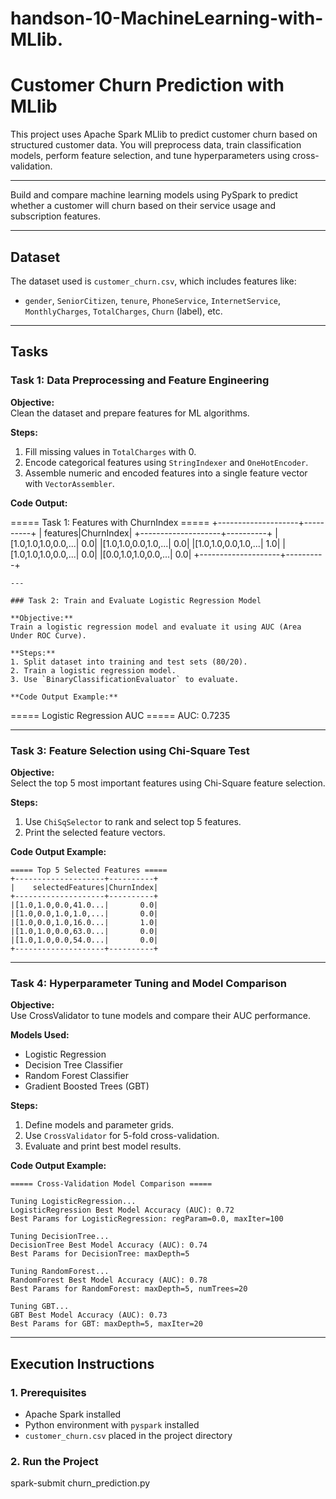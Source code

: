 # handson-10-MachineLearning-with-MLlib.

#  Customer Churn Prediction with MLlib

This project uses Apache Spark MLlib to predict customer churn based on structured customer data. You will preprocess data, train classification models, perform feature selection, and tune hyperparameters using cross-validation.

---



Build and compare machine learning models using PySpark to predict whether a customer will churn based on their service usage and subscription features.

---

##  Dataset

The dataset used is `customer_churn.csv`, which includes features like:

- `gender`, `SeniorCitizen`, `tenure`, `PhoneService`, `InternetService`, `MonthlyCharges`, `TotalCharges`, `Churn` (label), etc.

---

##  Tasks

### Task 1: Data Preprocessing and Feature Engineering

**Objective:**  
Clean the dataset and prepare features for ML algorithms.

**Steps:**
1. Fill missing values in `TotalCharges` with 0.
2. Encode categorical features using `StringIndexer` and `OneHotEncoder`.
3. Assemble numeric and encoded features into a single feature vector with `VectorAssembler`.

**Code Output:**

===== Task 1: Features with ChurnIndex =====
+--------------------+----------+
|            features|ChurnIndex|
+--------------------+----------+
|[1.0,1.0,1.0,0.0,...|       0.0|
|[1.0,1.0,0.0,1.0,...|       0.0|
|[1.0,1.0,0.0,1.0,...|       1.0|
|[1.0,1.0,1.0,0.0,...|       0.0|
|[0.0,1.0,1.0,0.0,...|       0.0|
+--------------------+----------+
```
---

### Task 2: Train and Evaluate Logistic Regression Model

**Objective:**  
Train a logistic regression model and evaluate it using AUC (Area Under ROC Curve).

**Steps:**
1. Split dataset into training and test sets (80/20).
2. Train a logistic regression model.
3. Use `BinaryClassificationEvaluator` to evaluate.

**Code Output Example:**
```
===== Logistic Regression AUC =====
AUC: 0.7235


---

###  Task 3: Feature Selection using Chi-Square Test

**Objective:**  
Select the top 5 most important features using Chi-Square feature selection.

**Steps:**
1. Use `ChiSqSelector` to rank and select top 5 features.
2. Print the selected feature vectors.

**Code Output Example:**
```
===== Top 5 Selected Features =====
+--------------------+----------+
|    selectedFeatures|ChurnIndex|
+--------------------+----------+
|[1.0,1.0,0.0,41.0...|       0.0|
|[1.0,0.0,1.0,1.0,...|       0.0|
|[1.0,0.0,1.0,16.0...|       1.0|
|[1.0,1.0,0.0,63.0...|       0.0|
|[1.0,1.0,0.0,54.0...|       0.0|
+--------------------+----------+

```

---

### Task 4: Hyperparameter Tuning and Model Comparison

**Objective:**  
Use CrossValidator to tune models and compare their AUC performance.

**Models Used:**
- Logistic Regression
- Decision Tree Classifier
- Random Forest Classifier
- Gradient Boosted Trees (GBT)

**Steps:**
1. Define models and parameter grids.
2. Use `CrossValidator` for 5-fold cross-validation.
3. Evaluate and print best model results.

**Code Output Example:**
```
===== Cross-Validation Model Comparison =====

Tuning LogisticRegression...
LogisticRegression Best Model Accuracy (AUC): 0.72
Best Params for LogisticRegression: regParam=0.0, maxIter=100

Tuning DecisionTree...
DecisionTree Best Model Accuracy (AUC): 0.74
Best Params for DecisionTree: maxDepth=5

Tuning RandomForest...
RandomForest Best Model Accuracy (AUC): 0.78
Best Params for RandomForest: maxDepth=5, numTrees=20

Tuning GBT...
GBT Best Model Accuracy (AUC): 0.73
Best Params for GBT: maxDepth=5, maxIter=20

```
---

##  Execution Instructions

### 1. Prerequisites

- Apache Spark installed
- Python environment with `pyspark` installed
- `customer_churn.csv` placed in the project directory

### 2. Run the Project


spark-submit churn_prediction.py
```

